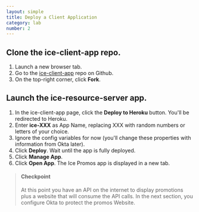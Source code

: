 ```yaml
---
layout: simple
title: Deploy a Client Application
category: lab
number: 2
---
```


## Clone the ice-client-app repo.

1. Launch a new browser tab.
2. Go to the [ice-client-app](https://github.com/fhakamine/ice-client-app) repo on Github.
3. On the top-right corner, click **Fork**.

## Launch the ice-resource-server app.

1. In the ice-client-app page, click the **Deploy to Heroku** button.
    You'll be redirected to Heroku.
2. Enter **ice-XXX** as App Name, replacing XXX with random numbers or letters of your choice.
3. Ignore the config variables for now (you'll change these properties with information from Okta later).
3. Click **Deploy**. Wait until the app is fully deployed.
4. Click **Manage App**.
5. Click **Open App**.
    The Ice Promos app is displayed in a new tab.

> #### Checkpoint
> At this point you have an API on the internet to display promotions plus a website that will consume the API calls. In the next section, you configure Okta to protect the promos Website.
